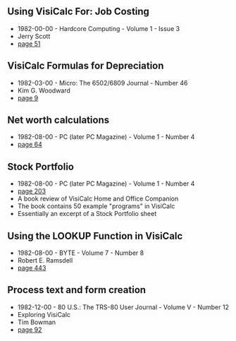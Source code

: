 ## Using VisiCalc For: Job Costing

- 1982-00-00 - Hardcore Computing - Volume 1 - Issue 3
- Jerry Scott
- [page 51](https://archive.org/details/hardcore-computing-3/page/n51/mode/2up?view=theater)

## VisiCalc Formulas for Depreciation

- 1982-03-00 - Micro: The 6502/6809 Journal - Number 46
- Kim G. Woodward
- [page 9](https://archive.org/details/micro-6502-journal-46/page/n9/mode/2up?view=theater)

## Net worth calculations

- 1982-08-00 - PC (later PC Magazine) - Volume 1 - Number 4
- [page 64](https://books.google.com/books?id=WYnHD9WSWdAC&pg=PA64&hl=en&sa=X&ved=2ahUKEwi7hL_q3YX1AhXEnGoFHdb9DwYQ6AF6BAgLEAI#v=onepage&q&f=true)

## Stock Portfolio

- 1982-08-00 - PC (later PC Magazine) - Volume 1 - Number 4
- [page 203](https://books.google.com/books?id=WYnHD9WSWdAC&pg=PA203&hl=en&sa=X&ved=2ahUKEwi7hL_q3YX1AhXEnGoFHdb9DwYQ6AF6BAgLEAI#v=onepage&q&f=true)
- A book review of VisiCalc Home and Office Companion
- The book contains 50 example "programs" in VisiCalc
- Essentially an excerpt of a Stock Portfolio sheet

## Using the LOOKUP Function in VisiCalc

- 1982-08-00 - BYTE - Volume 7 - Number 8
- Robert E. Ramsdell
- [page 443](https://archive.org/details/byte-magazine-1982-08/page/n441/mode/2up?view=theater)

## Process text and form creation

- 1982-12-00 - 80 U.S.: The TRS-80 User Journal - Volume V - Number 12
- Exploring VisiCalc
- Tim Bowman
- [page 92](https://archive.org/details/80-U.S._Volume_V_Number_12_1982-12_80-Northwest_Publishing_US/page/n93/mode/2up?view=theater)
